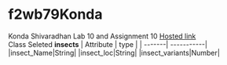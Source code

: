 # f2wb79Konda
Konda Shivaradhan Lab 10 and Assignment 10
[Hosted link](https://f2wb79konda.onrender.com)
<br>
Class Seleted <b>insects</b>
| Attribute | type | 
| -------| -----------|
|insect_Name|String|
|insect_loc|String|
|insect_variants|Number|
<br>
